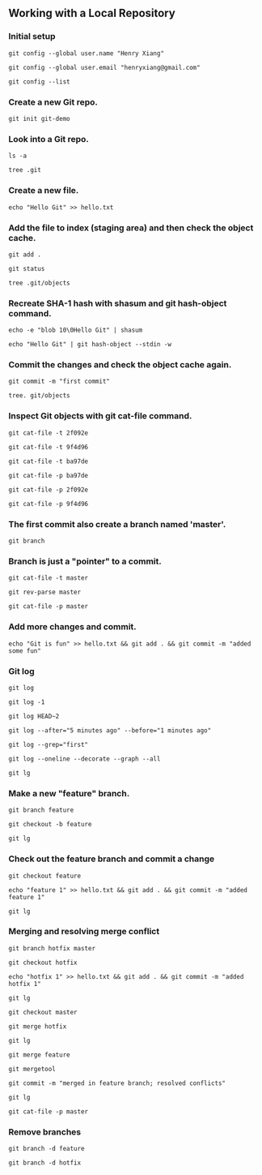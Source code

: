 Working with a Local Repository
-------------------------------

### Initial setup

`git config --global user.name "Henry Xiang"`

`git config --global user.email "henryxiang@gmail.com"`

`git config --list`

### Create a new Git repo.

`git init git-demo`

### Look into a Git repo.

`ls -a`

`tree .git`

### Create a new file.

`echo "Hello Git" >> hello.txt`

### Add the file to index (staging area) and then check the object cache.

`git add .`

`git status`

`tree .git/objects`

### Recreate SHA-1 hash with shasum and git hash-object command.

`echo -e "blob 10\0Hello Git" | shasum`

`echo "Hello Git" | git hash-object --stdin -w`

### Commit the changes and check the object cache again.

`git commit -m "first commit"`

`tree. git/objects`

### Inspect Git objects with git cat-file command.

`git cat-file -t 2f092e`

`git cat-file -t 9f4d96`

`git cat-file -t ba97de`

`git cat-file -p ba97de`

`git cat-file -p 2f092e`

`git cat-file -p 9f4d96`

### The first commit also create a branch named 'master'.

`git branch`

### Branch is just a "pointer" to a commit.

`git cat-file -t master`

`git rev-parse master`

`git cat-file -p master`

### Add more changes and commit.

`echo "Git is fun" >> hello.txt && git add . && git commit -m "added some fun"`

### Git log

`git log`

`git log -1`

`git log HEAD~2`

`git log --after="5 minutes ago" --before="1 minutes ago"`

`git log --grep="first"`

`git log --oneline --decorate --graph --all`

`git lg`

### Make a new "feature" branch.

`git branch feature`

`git checkout -b feature`

`git lg`

### Check out the feature branch and commit a change

`git checkout feature`

`echo "feature 1" >> hello.txt && git add . && git commit -m "added feature 1"`

`git lg`

### Merging and resolving merge conflict

`git branch hotfix master`

`git checkout hotfix`

`echo "hotfix 1" >> hello.txt && git add . && git commit -m "added hotfix 1"`

`git lg`

`git checkout master`

`git merge hotfix`

`git lg`

`git merge feature`

`git mergetool`

`git commit -m "merged in feature branch; resolved conflicts"`

`git lg`

`git cat-file -p master`

### Remove branches

`git branch -d feature`

`git branch -d hotfix`

